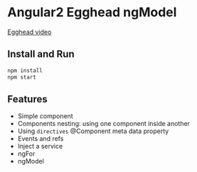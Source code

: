 # Angular2 Egghead ngModel

[Egghead video](https://egghead.io/lessons/angular-2-using-ng-model-for-two-way-binding?series=angular-2-fundamentals)

## Install and Run

```bash
npm install
npm start
```

## Features
* Simple component
* Components nesting: using one component inside another
* Using `directives` @Component meta data property
* Events and refs
* Inject a service
* ngFor
* ngModel

